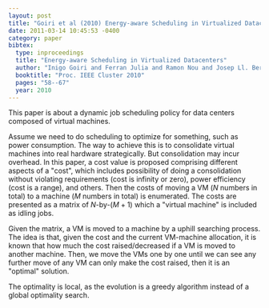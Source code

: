 ```yaml
---
layout: post
title: "Goiri et al (2010) Energy-aware Scheduling in Virtualized Datacenters (Cluster)"
date: 2011-03-14 10:45:53 -0400
category: paper
bibtex:
  type: inproceedings
  title: "Energy-aware Scheduling in Virtualized Datacenters"
  author: "Inigo Goiri and Ferran Julia and Ramon Nou and Josep Ll. Berral and Jordi Guitart and Jordi Torres"
  booktitle: "Proc. IEEE Cluster 2010"
  pages: "58--67"
  year: 2010
---
```

This paper is about a dynamic job scheduling policy for data centers composed of virtual machines.

Assume we need to do scheduling to optimize for something, such as power
consumption. The way to achieve this is to consolidate virtual machines into
real hardware strategically. But consolidation may incur overhead. In this
paper, a cost value is proposed comprising different aspects of a "cost", which
includes possibility of doing a consolidation without violating requirements
(cost is infinity or zero), power efficiency (cost is a range), and others. Then
the costs of moving a VM ($N$ numbers in total) to a machine ($M$ numbers in total)
is enumerated. The costs are presented as a matrix of $N$-by-$(M+1)$ which a
"virtual machine" is included as idling jobs.

Given the matrix, a VM is moved to a machine by a uphill searching process. The
idea is that, given the cost and the current VM-machine allocation, it is known
that how much the cost raised/decreased if a VM is moved to another machine.
Then, we move the VMs one by one until we can see any further move of any VM can
only make the cost raised, then it is an "optimal" solution.

The optimality is local, as the evolution is a greedy algorithm instead of a
global optimality search.
